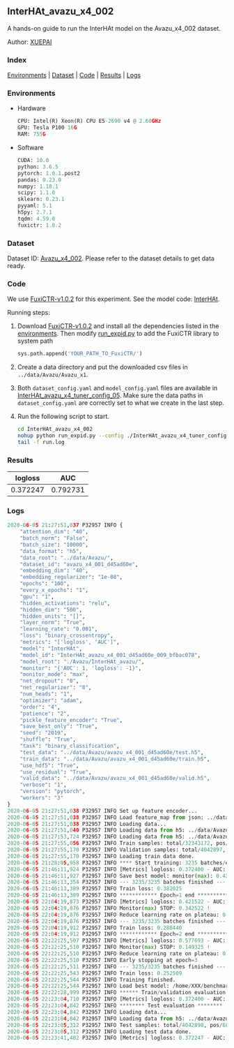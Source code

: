 ## InterHAt_avazu_x4_002

A hands-on guide to run the InterHAt model on the Avazu_x4_002 dataset.

Author: [XUEPAI](https://github.com/xue-pai)

### Index
[Environments](#Environments) | [Dataset](#Dataset) | [Code](#Code) | [Results](#Results) | [Logs](#Logs)

### Environments
+ Hardware

  ```python
  CPU: Intel(R) Xeon(R) CPU E5-2690 v4 @ 2.60GHz
  GPU: Tesla P100 16G
  RAM: 755G

  ```

+ Software

  ```python
  CUDA: 10.0
  python: 3.6.5
  pytorch: 1.0.1.post2
  pandas: 0.23.0
  numpy: 1.18.1
  scipy: 1.1.0
  sklearn: 0.23.1
  pyyaml: 5.1
  h5py: 2.7.1
  tqdm: 4.59.0
  fuxictr: 1.0.2
  ```

### Dataset
Dataset ID: [Avazu_x4_002](https://github.com/openbenchmark/BARS/blob/master/ctr_prediction/datasets/Avazu/README.md#Avazu_x4_002). Please refer to the dataset details to get data ready.

### Code

We use [FuxiCTR-v1.0.2](https://github.com/xue-pai/FuxiCTR/tree/v1.0.2) for this experiment. See the model code: [InterHAt](https://github.com/xue-pai/FuxiCTR/blob/v1.0.2/fuxictr/pytorch/models/InterHAt.py).

Running steps:

1. Download [FuxiCTR-v1.0.2](https://github.com/xue-pai/FuxiCTR/archive/refs/tags/v1.0.2.zip) and install all the dependencies listed in the [environments](#environments). Then modify [run_expid.py](./run_expid.py#L5) to add the FuxiCTR library to system path
    
    ```python
    sys.path.append('YOUR_PATH_TO_FuxiCTR/')
    ```

2. Create a data directory and put the downloaded csv files in `../data/Avazu/Avazu_x1`.

3. Both `dataset_config.yaml` and `model_config.yaml` files are available in [InterHAt_avazu_x4_tuner_config_05](./InterHAt_avazu_x4_tuner_config_05). Make sure the data paths in `dataset_config.yaml` are correctly set to what we create in the last step.

4. Run the following script to start.

    ```bash
    cd InterHAt_avazu_x4_002
    nohup python run_expid.py --config ./InterHAt_avazu_x4_tuner_config_05 --expid InterHAt_avazu_x4_009_34e90a84 --gpu 0 > run.log &
    tail -f run.log
    ```

### Results

| logloss | AUC  |
|:--------------------:|:--------------------:|
| 0.372247 | 0.792731  |


### Logs
```python
2020-06-05 21:27:51,037 P32957 INFO {
    "attention_dim": "40",
    "batch_norm": "False",
    "batch_size": "10000",
    "data_format": "h5",
    "data_root": "../data/Avazu/",
    "dataset_id": "avazu_x4_001_d45ad60e",
    "embedding_dim": "40",
    "embedding_regularizer": "1e-08",
    "epochs": "100",
    "every_x_epochs": "1",
    "gpu": "1",
    "hidden_activations": "relu",
    "hidden_dim": "500",
    "hidden_units": "[]",
    "layer_norm": "True",
    "learning_rate": "0.001",
    "loss": "binary_crossentropy",
    "metrics": "['logloss', 'AUC']",
    "model": "InterHAt",
    "model_id": "InterHAt_avazu_x4_001_d45ad60e_009_bfbac078",
    "model_root": "./Avazu/InterHAt_avazu/",
    "monitor": "{'AUC': 1, 'logloss': -1}",
    "monitor_mode": "max",
    "net_dropout": "0",
    "net_regularizer": "0",
    "num_heads": "1",
    "optimizer": "adam",
    "order": "4",
    "patience": "2",
    "pickle_feature_encoder": "True",
    "save_best_only": "True",
    "seed": "2019",
    "shuffle": "True",
    "task": "binary_classification",
    "test_data": "../data/Avazu/avazu_x4_001_d45ad60e/test.h5",
    "train_data": "../data/Avazu/avazu_x4_001_d45ad60e/train.h5",
    "use_hdf5": "True",
    "use_residual": "True",
    "valid_data": "../data/Avazu/avazu_x4_001_d45ad60e/valid.h5",
    "verbose": "1",
    "version": "pytorch",
    "workers": "3"
}
2020-06-05 21:27:51,038 P32957 INFO Set up feature encoder...
2020-06-05 21:27:51,038 P32957 INFO Load feature_map from json: ../data/Avazu/avazu_x4_001_d45ad60e/feature_map.json
2020-06-05 21:27:51,038 P32957 INFO Loading data...
2020-06-05 21:27:51,040 P32957 INFO Loading data from h5: ../data/Avazu/avazu_x4_001_d45ad60e/train.h5
2020-06-05 21:27:53,724 P32957 INFO Loading data from h5: ../data/Avazu/avazu_x4_001_d45ad60e/valid.h5
2020-06-05 21:27:55,056 P32957 INFO Train samples: total/32343172, pos/5492052, neg/26851120, ratio/16.98%
2020-06-05 21:27:55,170 P32957 INFO Validation samples: total/4042897, pos/686507, neg/3356390, ratio/16.98%
2020-06-05 21:27:55,170 P32957 INFO Loading train data done.
2020-06-05 21:28:05,958 P32957 INFO **** Start training: 3235 batches/epoch ****
2020-06-05 21:46:11,924 P32957 INFO [Metrics] logloss: 0.372400 - AUC: 0.792452
2020-06-05 21:46:11,927 P32957 INFO Save best model: monitor(max): 0.420051
2020-06-05 21:46:13,354 P32957 INFO --- 3235/3235 batches finished ---
2020-06-05 21:46:13,389 P32957 INFO Train loss: 0.382025
2020-06-05 21:46:13,389 P32957 INFO ************ Epoch=1 end ************
2020-06-05 22:04:19,873 P32957 INFO [Metrics] logloss: 0.421522 - AUC: 0.764044
2020-06-05 22:04:19,876 P32957 INFO Monitor(max) STOP: 0.342522 !
2020-06-05 22:04:19,876 P32957 INFO Reduce learning rate on plateau: 0.000100
2020-06-05 22:04:19,876 P32957 INFO --- 3235/3235 batches finished ---
2020-06-05 22:04:19,912 P32957 INFO Train loss: 0.288440
2020-06-05 22:04:19,912 P32957 INFO ************ Epoch=2 end ************
2020-06-05 22:22:25,507 P32957 INFO [Metrics] logloss: 0.577693 - AUC: 0.727019
2020-06-05 22:22:25,510 P32957 INFO Monitor(max) STOP: 0.149325 !
2020-06-05 22:22:25,510 P32957 INFO Reduce learning rate on plateau: 0.000010
2020-06-05 22:22:25,510 P32957 INFO Early stopping at epoch=3
2020-06-05 22:22:25,511 P32957 INFO --- 3235/3235 batches finished ---
2020-06-05 22:22:25,543 P32957 INFO Train loss: 0.252509
2020-06-05 22:22:25,544 P32957 INFO Training finished.
2020-06-05 22:22:25,544 P32957 INFO Load best model: /home/XXX/benchmarks/Avazu/InterHAt_avazu/avazu_x4_001_d45ad60e/InterHAt_avazu_x4_001_d45ad60e_009_bfbac078_model.ckpt
2020-06-05 22:22:28,999 P32957 INFO ****** Train/validation evaluation ******
2020-06-05 22:23:04,710 P32957 INFO [Metrics] logloss: 0.372400 - AUC: 0.792452
2020-06-05 22:23:04,842 P32957 INFO ******** Test evaluation ********
2020-06-05 22:23:04,842 P32957 INFO Loading data...
2020-06-05 22:23:04,842 P32957 INFO Loading data from h5: ../data/Avazu/avazu_x4_001_d45ad60e/test.h5
2020-06-05 22:23:05,312 P32957 INFO Test samples: total/4042898, pos/686507, neg/3356391, ratio/16.98%
2020-06-05 22:23:05,312 P32957 INFO Loading test data done.
2020-06-05 22:23:41,402 P32957 INFO [Metrics] logloss: 0.372247 - AUC: 0.792731

```
